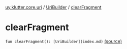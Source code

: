 [uy.klutter.core.uri](../index.md) / [UriBuilder](index.md) / [clearFragment](.)


# clearFragment

`fun clearFragment(): [UriBuilder](index.md)` [(source)](https://github.com/kohesive/klutter/blob/master/core-jdk6/src/main/kotlin/uy/klutter/core/uri/UriBuilder.kt#L203)


